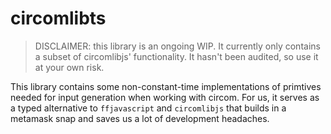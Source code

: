 # circomlibts

> DISCLAIMER: this library is an ongoing WIP. It currently only contains a subset of circomlibjs' functionality. It hasn't been audited, so use it at your own risk.

This library contains some non-constant-time implementations of primtives needed for input generation when working with circom. For us, it serves as a typed alternative to `ffjavascript` and `circomlibjs` that builds in a metamask snap and saves us a lot of development headaches.
